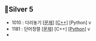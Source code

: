 
##  🥈Silver 5
- 1010 : 다리놓기 [[문제]](https://www.acmicpc.net/problem/1010) [[C++]](https://github.com/chldydgh4687/00Self-Algorithm/blob/master/BOJ/1010.md) [Python] v  
- 1181 : 단어정렬 [[문제]]() [C++] [[Python]]() v
- 
